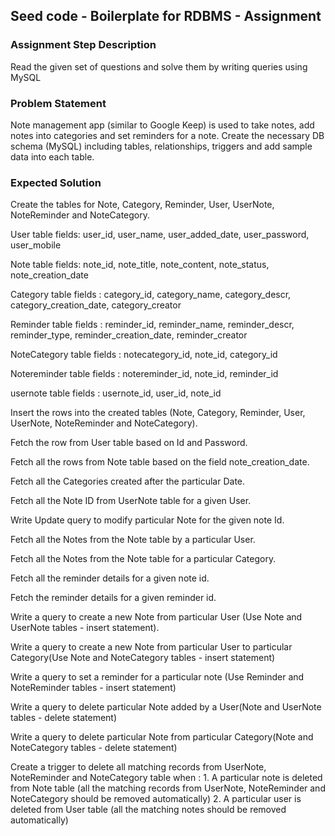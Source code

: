 ## Seed code - Boilerplate for RDBMS - Assignment

### Assignment Step Description

Read the given set of questions and solve them by writing queries using MySQL

### Problem Statement

Note management app (similar to Google Keep) is used to take notes, add notes into categories and set reminders for a note. Create the necessary DB schema (MySQL) including
tables, relationships, triggers and add sample data into each table.

### Expected Solution

Create the tables for Note, Category, Reminder, User, UserNote, NoteReminder and NoteCategory.

User table fields: user_id, user_name, user_added_date, user_password, user_mobile

Note table fields: note_id, note_title, note_content, note_status, note_creation_date

Category table fields : category_id, category_name, category_descr, category_creation_date, category_creator

Reminder table fields : reminder_id, reminder_name, reminder_descr, reminder_type, reminder_creation_date, reminder_creator

NoteCategory table fields : notecategory_id, note_id, category_id

Notereminder table fields : notereminder_id, note_id, reminder_id

usernote table fields : usernote_id, user_id, note_id


Insert the rows into the created tables (Note, Category, Reminder, User, UserNote, NoteReminder and NoteCategory).

Fetch the row from User table based on Id and Password.

Fetch all the rows from Note table based on the field note_creation_date.

Fetch all the Categories created after the particular Date.

Fetch all the Note ID from UserNote table for a given User.

Write Update query to modify particular Note for the given note Id.

Fetch all the Notes from the Note table by a particular User.

Fetch all the Notes from the Note table for a particular Category.

Fetch all the reminder details for a given note id.

Fetch the reminder details for a given reminder id.

Write a query to create a new Note from particular User (Use Note and UserNote tables - insert statement).

Write a query to create a new Note from particular User to particular Category(Use Note and NoteCategory tables - insert statement)

Write a query to set a reminder for a particular note (Use Reminder and NoteReminder tables - insert statement)

Write a query to delete particular Note added by a User(Note and UserNote tables - delete statement)

Write a query to delete particular Note from particular Category(Note and NoteCategory tables - delete statement)

Create a trigger to delete all matching records from UserNote, NoteReminder and NoteCategory table when :
	1. A particular note is deleted from Note table (all the matching records from UserNote, NoteReminder and NoteCategory should be removed automatically) 
	2. A particular user is deleted from User table (all the matching notes should be removed automatically)
	